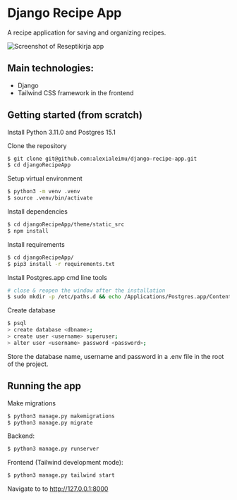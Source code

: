 # Django Recipe App

A recipe application for saving and organizing recipes.

![Screenshot of Reseptikirja app](reseptikirja_screenshot.png)

## Main technologies:

-   Django
-   Tailwind CSS framework in the frontend

## Getting started (from scratch)

Install Python 3.11.0 and Postgres 15.1

Clone the repository

```bash
$ git clone git@github.com:alexialeimu/django-recipe-app.git
$ cd djangoRecipeApp
```

Setup virtual environment

```bash
$ python3 -m venv .venv
$ source .venv/bin/activate
```

Install dependencies

```bash
$ cd djangoRecipeApp/theme/static_src
$ npm install
```

Install requirements

```bash
$ cd djangoRecipeApp/
$ pip3 install -r requirements.txt
```

Install Postgres.app cmd line tools

```bash
# close & reopen the window after the installation
$ sudo mkdir -p /etc/paths.d && echo /Applications/Postgres.app/Contents/Versions/latest/bin | sudo tee /etc/paths.d/postgresapp
```

Create database

```bash
$ psql
> create database <dbname>;
> create user <username> superuser;
> alter user <username> password <password>;
```

Store the database name, username and password in a .env file in the root of the project.

## Running the app

Make migrations

```bash
$ python3 manage.py makemigrations
$ python3 manage.py migrate
```

Backend:

```bash
$ python3 manage.py runserver
```

Frontend (Tailwind development mode):

```bash
$ python3 manage.py tailwind start
```

Navigate to to http://127.0.0.1:8000
